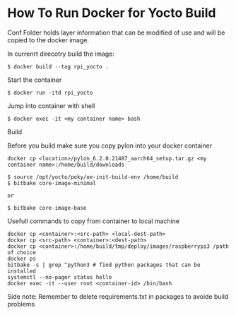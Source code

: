 How To Run Docker for Yocto Build
=================================

Conf Folder holds layer information that can be modified of use and will be copied to the docker image.

In currenrt direcotry build the image:

```
$ docker build --tag rpi_yocto .
```

Start the container 

```
$ docker run -itd rpi_yocto 
```

Jump into container with shell

```
$ docker exec -it <my container name> bash
```

Build 


Before you build make sure you copy pylon into your docker container
```
docker cp <location>/pylon_6.2.0.21487_aarch64_setup.tar.gz <my container name>:/home/build/downloads
```

```
$ source /opt/yocto/poky/oe-init-build-env /home/build
$ bitbake core-image-minimal

or 

$ bitbake core-image-base
```

Usefull commands to copy from container to local machine

```
docker cp <container>:<src-path> <local-dest-path> 
docker cp <src-path> <container>:<dest-path> 
docker cp <container>:/home/build/tmp/deploy/images/raspberrypi3 /path of choice
docker ps
bitbake -s | grep ^python3 # find python packages that can be installed
systemctl --no-pager status hello
docker exec -it --user root <container-id> /bin/bash
```

Side note:
Remember to delete requirements.txt in packages to avoide build problems